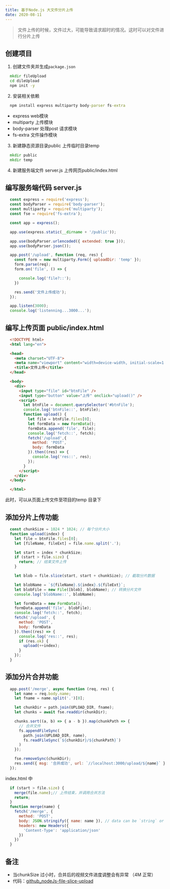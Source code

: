 ```yaml
---
title: 基于Node.js 大文件分片上传
date: 2020-08-11
---
```


> 文件上传的时候，文件过大，可能导致请求超时的情况。这时可以对文件进行分片上传

##  创建项目
  1. 创建文件夹并生成`package.json`
  ```cmd
    mkdir fileUpload
    cd dileUpload
    npm init -y
  ```
  2. 安装相关依赖
  ```cmd
    npm install express multiparty body-parser fs-extra
  ```
  * express web模块
  * multiparty 上传模块
  * body-parser 处理post 请求模块
  * fs-extra 文件操作模块
  3. 新建静态资源目录public 上传临时目录temp
  ```cmd
    mkdir public
    mkdir temp
  ```
  4. 新建服务端文件 server.js 上传网页public/index.html

## 编写服务端代码 server.js
```js
  const express = require('express');
  const bodyParser = require('body-parser');
  const multiparty = require('multiparty');
  const fse = require('fs-extra');

  const app = express();

  app.use(express.static(__dirname + '/public'));

  app.use(bodyParser.urlencoded({ extended: true }));
  app.use(bodyParser.json());

  app.post('/upload', function (req, res) {
    const form = new multiparty.Form({ uploadDir: 'temp' });
    form.parse(req);
    form.on('file', () => {

      console.log('file?::');
    })

    res.send('文件上传成功');
  });

  app.listen(3000);
  console.log('listenning...3000...');
```
## 编写上传页面 public/index.html
```html
  <!DOCTYPE html>
  <html lang="en">

  <head>
    <meta charset="UTF-8">
    <meta name="viewport" content="width=device-width, initial-scale=1.0">
    <title>文件上传</title>
  </head>

  <body>
    <div>
      <input type="file" id="btnFile" />
      <input type="button" value="上传" onclick="upload()" />
      <script>
        let btnFile = document.querySelector('#btnFile');
        console.log('btnFile::', btnFile);
        function upload() {
          let file = btnFile.files[0];
          let formData = new FormData();
          formData.append('file', file);
          console.log('fetch::', fetch);
          fetch('/upload',{
            method: 'POST',
            body: formData
          }).then((res) => {
            console.log('res::', res);
          });
        }
      </script>
    </div>
  </body>

  </html>
```
此时，可以从页面上传文件至项目的temp 目录下

## 添加分片上传功能
```js
  const chunkSize = 1024 * 1024; // 每个分片大小
  function upload(index) {
    let file = btnFile.files[0];
    let [fileName, fileExt] = file.name.split('.');

    let start = index * chunkSize;
    if (start > file.size) { 
      return; // 结束文件上传
    }

    let blob = file.slice(start, start + chunkSize); // 截取分片数据

    let blobName = `${fileName}.${index}.${fileExt}`;
    let blobFile = new File([blob], blobName); // 转换分片文件
    console.log('blobName::', blobName);

    let formData = new FormData();
    formData.append('file', blobFile);
    console.log('fetch::', fetch);
    fetch('/upload', {
      method: 'POST',
      body: formData
    }).then((res) => {
      console.log('res::', res);
      if (res.ok) {
        upload(++index);
      }
    });
  }
```
## 添加分片合并功能
```js
  app.post('/merge', async function (req, res) {
    let name = req.body.name;
    let fname = name.split('.')[0];

    let chunkDir = path.join(UPLOAD_DIR, fname);
    let chunks = await fse.readdir(chunkDir);

    chunks.sort((a, b) => { a - b }).map(chunkPath => {
      // 合并文件
      fs.appendFileSync(
        path.join(UPLOAD_DIR, name),
        fs.readFileSync(`${chunkDir}/${chunkPath}`)
      )
    });

    fse.removeSync(chunkDir);
    res.send({ msg: '合并成功', url: `//localhost:3000/upload/${name}` }); // 返回文件所在目录地址 
  });
```
index.html 中
```js
  if (start > file.size) {
    merge(file.name);// 上传结束，并调用合并方法
    return;
  }
  function merge(name) {
    fetch('/merge', {
      method: 'POST',
      body: JSON.stringify({ name: name }), // data can be `string` or {object}!
      headers: new Headers({
        'Content-Type': 'application/json'
      })
    })
  }
```
## 备注
  * 当chunkSize 过小时，合并后的视频文件进度调整会有异常 （4M 正常）
  * 代码：[github_nodeJs-file-slice-upload](https://github.com/ewqazxc/nodeJs-file-slice-upload)
